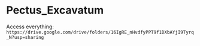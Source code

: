 # Pectus_Excavatum

Access everything: 
`https://drive.google.com/drive/folders/16IgRE_nHvdfyPPT9f1DXbAYjI9Tyrq_N?usp=sharing`
